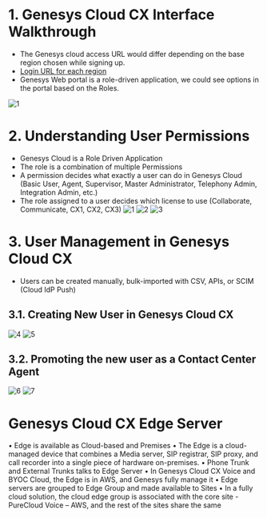 # 1. Genesys Cloud CX Interface Walkthrough

- The Genesys cloud access URL would differ depending on the base region chosen while signing up.
- [Login URL for each region](https://help.mypurecloud.com/articles/aws-regions-for-genesys-cloud-deployment/)
- Genesys Web portal is a role-driven application, we could see options in the portal based on the Roles.

![1](https://github.com/user-attachments/assets/5ca2e4ef-6131-41fc-9652-99ebad3b0daa)


# 2. Understanding User Permissions
- Genesys Cloud is a Role Driven Application
- The role is a combination of multiple Permissions
- A permission decides what exactly a user can do in Genesys Cloud (Basic User, Agent, Supervisor, Master Administrator, Telephony Admin, Integration Admin, etc.)
- The role assigned to a user decides which license to use (Collaborate, Communicate, CX1, CX2, CX3)
![1](https://github.com/user-attachments/assets/1a45f3cb-4333-461f-9051-234fd3ad1f96)
![2](https://github.com/user-attachments/assets/49b2cd47-6a62-4831-bac9-dbd5ef319139)
![3](https://github.com/user-attachments/assets/43ff10f9-9745-48ad-8294-5aa292cc4baf)

# 3. User Management in Genesys Cloud CX
- Users can be created manually, bulk-imported with CSV, APIs, or SCIM (Cloud IdP Push)
## 3.1. Creating New User in Genesys Cloud CX
![4](https://github.com/user-attachments/assets/4efab5bd-0a22-4a8e-ac86-e1d0b53cab86)
![5](https://github.com/user-attachments/assets/26f89e5a-4b88-4a95-9d79-86e42c394050)


## 3.2. Promoting the new user as a Contact Center Agent
![6](https://github.com/user-attachments/assets/5765f7ad-c85d-48fa-b2cd-7db2f5e582f9)
![7](https://github.com/user-attachments/assets/908ca42e-970d-4441-91e5-a50fd594df06)

# Genesys Cloud CX Edge Server
•	Edge is available as Cloud-based and Premises
•	The Edge is a cloud-managed device that combines a Media server, SIP registrar, SIP proxy, and call recorder into a single piece of hardware on-premises. 
•	Phone Trunk and External Trunks talks to Edge Server
•	In Genesys Cloud CX Voice and BYOC Cloud, the Edge is in AWS, and Genesys fully manage it
•	Edge servers are grouped to Edge Group and made available to Sites
•	In a fully cloud solution, the cloud edge group is associated with the core site - PureCloud Voice – AWS, and the rest of the sites share the same
